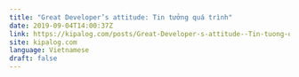 ```yaml
---
title: "Great Developer’s attitude: Tin tưởng quá trình"
date: 2019-09-04T14:00:37Z
link: https://kipalog.com/posts/Great-Developer-s-attitude--Tin-tuong-qua-trinh?utm_medium=RSS&utm_source=news.12bit.vn
site: kipalog.com
language: Vietnamese
draft: false
---
```

